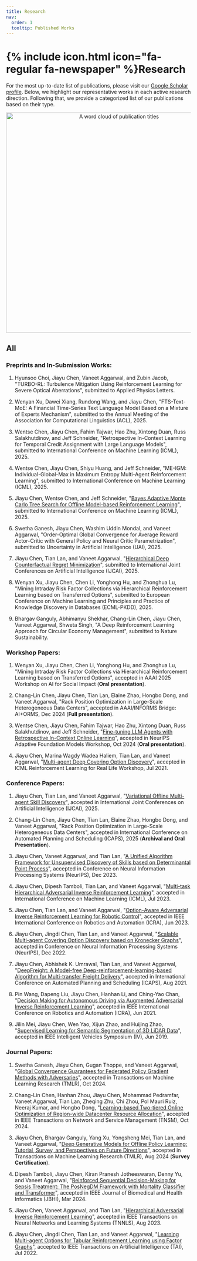 ```yaml
---
title: Research
nav:
  order: 1
  tooltip: Published Works
---
```


# {% include icon.html icon="fa-regular fa-newspaper" %}Research

For the most up-to-date list of publications, please visit our [Google Scholar profile](https://scholar.google.com/citations?user=k0KJm7kAAAAJ&hl=en). Below, we highlight our representative works in each active research direction. Following that, we provide a categorized list of our publications based on their type.

<center>
<img src="../images/agent_system.png" alt="A word cloud of publication titles" style="width:600px"/>
</center>

## All


### Preprints and In-Submission Works:

1. Hyunsoo Choi, Jiayu Chen, Vaneet Aggarwal, and Zubin Jacob, "TURBO-RL: Turbulence Mitigation Using Reinforcement Learning for Severe Optical Aberrations", submitted to Applied Physics Letters.

1. Wenyan Xu, Dawei Xiang, Rundong Wang, and Jiayu Chen, "FTS-Text-MoE: A Financial Time-Series Text Language Model Based on a Mixture of Experts Mechanism", submitted to the Annual Meeting of the Association for Computational Linguistics (ACL), 2025.

1. Wentse Chen, Jiayu Chen, Fahim Tajwar, Hao Zhu, Xintong Duan, Russ Salakhutdinov, and Jeff Schneider, "Retrospective In-Context Learning for Temporal Credit Assignment with Large Language Models", submitted to International Conference on Machine Learning (ICML), 2025.

1. Wentse Chen, Jiayu Chen, Shiyu Huang, and Jeff Schneider, "ME-IGM: Individual-Global-Max in Maximum Entropy Multi-Agent Reinforcement Learning", submitted to International Conference on Machine Learning (ICML), 2025.

1. Jiayu Chen, Wentse Chen, and Jeff Schneider, "[Bayes Adaptive Monte Carlo Tree Search for Offline Model-based Reinforcement Learning](https://arxiv.org/abs/2410.11234)", submitted to 
International Conference on Machine Learning (ICML), 2025.

1. Swetha Ganesh, Jiayu Chen, Washim Uddin Mondal, and Vaneet Aggarwal, "Order-Optimal Global Convergence for Average Reward Actor-Critic with General Policy and Neural Critic Parametrization", submitted to Uncertainty in Artificial Intelligence (UAI), 2025.

1. Jiayu Chen, Tian Lan, and Vaneet Aggarwal, "[Hierarchical Deep Counterfactual Regret Minimization](https://arxiv.org/abs/2305.17327)", submitted to International Joint Conferences on Artificial Intelligence (IJCAI), 2025.

1. Wenyan Xu, Jiayu Chen, Chen Li, Yonghong Hu, and Zhonghua Lu, "Mining Intraday Risk Factor Collections via Hierarchical Reinforcement Learning based on Transferred Options", submitted to European Conference on Machine Learning and Principles and Practice of Knowledge Discovery in Databases (ECML-PKDD), 2025.

1. Bhargav Ganguly, Abhimanyu Shekhar, Chang-Lin Chen, Jiayu Chen, Vaneet Aggarwal, Shweta Singh, "A Deep Reinforcement Learning Approach for Circular Economy Management", submitted to Nature Sustainability.


### Workshop Papers:

1. Wenyan Xu, Jiayu Chen, Chen Li, Yonghong Hu, and Zhonghua Lu, "Mining Intraday Risk Factor Collections via Hierarchical Reinforcement Learning based on Transferred Options", accepted in AAAI 2025 Workshop on AI for Social Impact (**Oral presentation**).

1. Chang-Lin Chen, Jiayu Chen, Tian Lan, Elaine Zhao, Hongbo Dong, and Vaneet Aggarwal, "Rack Position Optimization in Large-Scale Heterogeneous Data Centers", accepted in AAAI/INFORMS Bridge: AI+ORMS, Dec 2024 (**Full presentation**).

1. Wentse Chen, Jiayu Chen, Fahim Tajwar, Hao Zhu, Xintong Duan, Russ Salakhutdinov, and Jeff Schneider, "[Fine-tuning LLM Agents with Retrospective In-Context Online Learning](https://openreview.net/forum?id=dSZ6Wr5qRz)", accepted in NeurIPS Adaptive Foundation Models Workshop, Oct 2024 (**Oral presentation**).

1. Jiayu Chen, Marina Wagdy Wadea Haliem, Tian Lan, and Vaneet Aggarwal, "[Multi-agent Deep Covering Option Discovery](https://arxiv.org/abs/2210.03269)", accepted in ICML Reinforcement Learning for Real Life Workshop, Jul 2021.

### Conference Papers:

1. Jiayu Chen, Tian Lan, and Vaneet Aggarwal, "[Variational Offline Multi-agent Skill Discovery](https://arxiv.org/abs/2405.16386)", accepted in International Joint Conferences on Artificial Intelligence (IJCAI), 2025.

1. Chang-Lin Chen, Jiayu Chen, Tian Lan, Elaine Zhao, Hongbo Dong, and Vaneet Aggarwal, "Rack Position Optimization in Large-Scale Heterogeneous Data Centers", accepted in International Conference on Automated Planning and Scheduling (ICAPS), 2025 (**Archival and Oral Presentation**).

1. Jiayu Chen, Vaneet Aggarwal, and Tian Lan, "[A Unified Algorithm Framework for Unsupervised Discovery of Skills based on Determinantal Point Process](https://proceedings.neurips.cc/paper_files/paper/2023/hash/d6938c8e88ef62394d2f4f3fd428e036-Abstract-Conference.html)", accepted in Conference on Neural Information Processing Systems (NeurIPS), Dec 2023.

1. Jiayu Chen, Dipesh Tamboli, Tian Lan, and Vaneet Aggarwal, "[Multi-task Hierarchical Adversarial Inverse Reinforcement Learning](https://proceedings.mlr.press/v202/chen23x.html)", accepted in International Conference on Machine Learning (ICML), Jul 2023.

1. Jiayu Chen, Tian Lan, and Vaneet Aggarwal, "[Option-Aware Adversarial Inverse Reinforcement Learning for Robotic Control](https://ieeexplore.ieee.org/stamp/stamp.jsp?arnumber=10160374)", accepted in IEEE International Conference on Robotics and Automation (ICRA), Jun 2023.

1. Jiayu Chen, Jingdi Chen, Tian Lan, and Vaneet Aggarwal, "[Scalable Multi-agent Covering Option Discovery based on Kronecker Graphs](https://proceedings.neurips.cc/paper_files/paper/2022/hash/c40d1e40dd121d0e7ba8e4ab65bca81b-Abstract-Conference.html)", accepted in Conference on Neural Information Processing Systems (NeurIPS), Dec 2022.

1. Jiayu Chen, Abhishek K. Umrawal, Tian Lan, and Vaneet Aggarwal, "[DeepFreight: A Model-free Deep-reinforcement-learning-based Algorithm for Multi-transfer Freight Delivery](https://ojs.aaai.org/index.php/ICAPS/article/view/15998)",  accepted in International Conference on Automated Planning and Scheduling (ICAPS), Aug 2021.

1. Pin Wang, Dapeng Liu, Jiayu Chen, Hanhan Li, and Ching-Yao Chan, "[Decision Making for Autonomous Driving via Augmented Adversarial Inverse Reinforcement Learning](https://ieeexplore.ieee.org/abstract/document/9560907)", accepted in IEEE International Conference on Robotics and Automation (ICRA), Jun 2021.

1. Jilin Mei, Jiayu Chen, Wen Yao, Xijun Zhao, and Huijing Zhao, "[Supervised Learning for Semantic Segmentation of 3D LiDAR Data](https://ieeexplore.ieee.org/abstract/document/8814002)", accepted in IEEE Intelligent Vehicles Symposium (IV), Jun 2019.

### Journal Papers:

1. Swetha Ganesh, Jiayu Chen, Gugan Thoppe, and Vaneet Aggarwal, "[Global Convergence Guarantees for Federated Policy Gradient Methods with Adversaries](https://arxiv.org/abs/2403.09940)", accepted in Transactions on Machine Learning Research (TMLR), Oct 2024.

1. Chang-Lin Chen, Hanhan Zhou, Jiayu Chen, Mohammad Pedramfar, Vaneet Aggarwal, Tian Lan, Zheqing Zhu, Chi Zhou, Pol Mauri Ruiz, Neeraj Kumar, and Hongbo Dong, "[Learning-based Two-tiered Online Optimization of Region-wide Datacenter Resource Allocation](https://ieeexplore.ieee.org/abstract/document/10726639)", accepted in IEEE Transactions on Network and Service Management (TNSM), Oct 2024.

1. Jiayu Chen, Bhargav Ganguly, Yang Xu, Yongsheng Mei, Tian Lan, and Vaneet Aggarwal, "[Deep Generative Models for Offline Policy Learning: Tutorial, Survey, and Perspectives on Future Directions](https://openreview.net/forum?id=Mm2cMDl9r5)", accepted in Transactions on Machine Learning Research (TMLR), Aug 2024 (**Survey Certification**).

1. Dipesh Tamboli, Jiayu Chen, Kiran Pranesh Jotheeswaran, Denny Yu, and Vaneet Aggarwal, "[Reinforced Sequential Decision-Making for Sepsis Treatment: The PosNegDM Framework with Mortality Classifier and Transformer](https://ieeexplore.ieee.org/abstract/document/10472521)", accepted in IEEE Journal of Biomedical and Health Informatics (JBHI), Mar 2024.

1. Jiayu Chen, Vaneet Aggarwal, and Tian Lan, "[Hierarchical Adversarial Inverse Reinforcement Learning](https://ieeexplore.ieee.org/abstract/document/10250822)", accepted in IEEE Transactions on Neural Networks and Learning Systems (TNNLS), Aug 2023.

1. Jiayu Chen, Jingdi Chen, Tian Lan, and Vaneet Aggarwal, "[Learning Multi-agent Options for Tabular Reinforcement Learning using Factor Graphs](https://ieeexplore.ieee.org/abstract/document/9847387)", accepted to IEEE Transactions on Artificial Intelligence (TAI), Jul 2022.